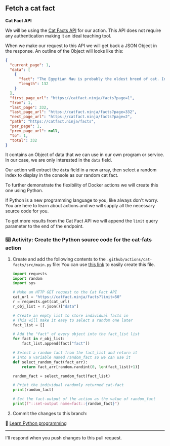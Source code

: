 ## Fetch a cat fact

**Cat Fact API**

We will be using the [Cat Facts API](https://catfact.ninja/facts) for our action. This API does not require any authentication making it an ideal teaching tool.

When we make our request to this API we will get back a JSON Object in the response. An outline of the Object will looks like this:

```json
{
  "current_page": 1,
  "data": [
    {
      "fact": "The Egyptian Mau is probably the oldest breed of cat. In fact, the breed is so ancient that its name is the Egyptian word for “cat.”",
      "length": 132
    }
  ],
  "first_page_url": "https://catfact.ninja/facts?page=1",
  "from": 1,
  "last_page": 332,
  "last_page_url": "https://catfact.ninja/facts?page=332",
  "next_page_url": "https://catfact.ninja/facts?page=2",
  "path": "https://catfact.ninja/facts",
  "per_page": 1,
  "prev_page_url": null,
  "to": 1,
  "total": 332
}
```

It contains an Object of data that we can use in our own program or service. In our case, we are only interested in the `data` field.

Our action will extract the `data` field in a new array, then select a random index to display in the console as our random cat fact.

To further demonstrate the flexibility of Docker actions we will create this one using Python.

If Python is a new programming language to you, like always don't worry. You are here to learn about actions and we will supply all the necessary source code for you.

To get more results from the Cat Fact API we will append the `limit` query parameter to the end of the endpoint.

### :keyboard: Activity: Create the Python source code for the cat-fats action

1. Create and add the following contents to the `.github/actions/cat-facts/src/main.py` file:
   You can use [this link]({{quicklink}}) to easily create this file.

   ```python
   import requests
   import random
   import sys

   # Make an HTTP GET request to the Cat Fact API
   cat_url = "https://catfact.ninja/facts?limit=50"
   r = requests.get(cat_url)
   r_obj_list = r.json()["data"] 

   # Create an empty list to store individual facts in
   # This will make it easy to select a random one later
   fact_list = []

   # Add the "fact" of every object into the fact_list list
   for fact in r_obj_list:
       fact_list.append(fact["fact"])

   # Select a random fact from the fact_list and return it
   # into a variable named random_fact so we can use it
   def select_random_fact(fact_arr):
       return fact_arr[random.randint(0, len(fact_list)+1)]

   random_fact = select_random_fact(fact_list)

   # Print the individual randomly returned cat-fact
   print(random_fact)

   # Set the fact-output of the action as the value of random_fact
   print(f"::set-output name=fact::{random_fact}")
   ```

1. Commit the changes to this branch:

📖 [Learn Python programming](https://www.learnpython.org/)

---

I'll respond when you push changes to this pull request.